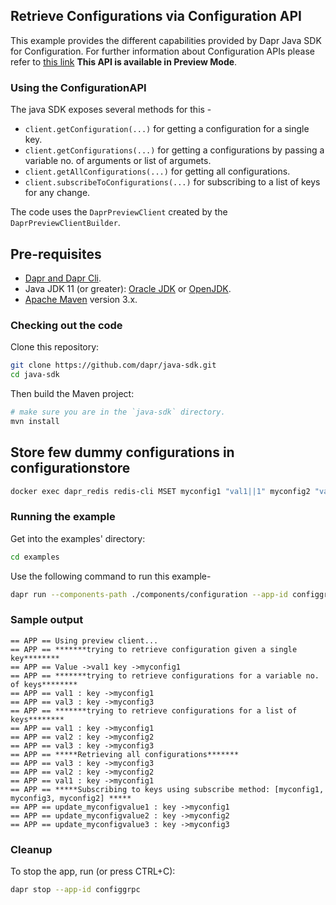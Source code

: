 ## Retrieve Configurations via Configuration API

This example provides the different capabilities provided by Dapr Java SDK for Configuration. For further information about Configuration APIs please refer to [this link](https://docs.dapr.io/developing-applications/building-blocks/configuration/)
**This API is available in Preview Mode**.

### Using the ConfigurationAPI

The java SDK exposes several methods for this -
* `client.getConfiguration(...)` for getting a configuration for a single key.
* `client.getConfigurations(...)` for getting a configurations by passing a variable no. of arguments or list of argumets.
* `client.getAllConfigurations(...)` for getting all configurations.
* `client.subscribeToConfigurations(...)` for subscribing to a list of keys for any change.

The code uses the `DaprPreviewClient` created by the `DaprPreviewClientBuilder`.

## Pre-requisites

* [Dapr and Dapr Cli](https://docs.dapr.io/getting-started/install-dapr/).
* Java JDK 11 (or greater): [Oracle JDK](https://www.oracle.com/technetwork/java/javase/downloads/index.html#JDK11) or [OpenJDK](https://jdk.java.net/13/).
* [Apache Maven](https://maven.apache.org/install.html) version 3.x.

### Checking out the code

Clone this repository:

```sh
git clone https://github.com/dapr/java-sdk.git
cd java-sdk
```

Then build the Maven project:

```sh
# make sure you are in the `java-sdk` directory.
mvn install
```
## Store few dummy configurations in configurationstore
<!-- STEP
name: Set configuration value
expected_stdout_lines:
  - "OK"
timeout_seconds: 20
-->

```bash
docker exec dapr_redis redis-cli MSET myconfig1 "val1||1" myconfig2 "val2||1" myconfig3 "val3||1"
```
<!-- END_STEP -->

### Running the example

Get into the examples' directory:
```sh
cd examples
```

Use the following command to run this example-

<!-- STEP
name: Run ConfigurationClient example
expected_stdout_lines:
  - "== APP == Using preview client..."
  - "== APP == *******trying to retrieve configuration given a single key********"
  - "== APP == Value ->update_myconfigvalue1 key ->myconfig1"
  - "== APP == *******trying to retrieve configurations for a variable no. of keys********"
  - "== APP == update_myconfigvalue1 : key ->myconfig1"
  - "== APP == update_myconfigvalue3 : key ->myconfig3"
  - "== APP == *******trying to retrieve configurations for a list of keys********"
  - "== APP == update_myconfigvalue1 : key ->myconfig1"
  - "== APP == update_myconfigvalue2 : key ->myconfig2"
  - "== APP == update_myconfigvalue3 : key ->myconfig3"
  - "== APP == *****Retrieving all configurations*******"
  - "== APP == update_myconfigvalue1 : key ->myconfig1"
  - "== APP == update_myconfigvalue2 : key ->myconfig2"
  - "== APP == update_myconfigvalue3 : key ->myconfig3"
  - "== APP == myconfigvalue1 : key ->myconfigkey1"
  - "== APP == myconfigvalue2 : key ->myconfigkey2"
  - "== APP == myconfigvalue3 : key ->myconfigkey3"
  - "== APP == *****Subscribing to keys using subscribe method: [myconfig1, myconfig3, myconfig2] *****"
  - "== APP == update_myconfigvalue3 : key ->myconfig3"
  - "== APP == update_myconfigvalue2 : key ->myconfig2"
  - "== APP == update_myconfigvalue1 : key ->myconfig1"
background: true
sleep: 5
-->

```bash
dapr run --components-path ./components/configuration --app-id configgrpc --log-level debug -- java -jar target/dapr-java-sdk-examples-exec.jar io.dapr.examples.configuration.grpc.ConfigurationClient
```

<!-- END_STEP -->

### Sample output
```
== APP == Using preview client...
== APP == *******trying to retrieve configuration given a single key********
== APP == Value ->val1 key ->myconfig1
== APP == *******trying to retrieve configurations for a variable no. of keys********
== APP == val1 : key ->myconfig1
== APP == val3 : key ->myconfig3
== APP == *******trying to retrieve configurations for a list of keys********
== APP == val1 : key ->myconfig1
== APP == val2 : key ->myconfig2
== APP == val3 : key ->myconfig3
== APP == *****Retrieving all configurations*******
== APP == val3 : key ->myconfig3
== APP == val2 : key ->myconfig2
== APP == val1 : key ->myconfig1
== APP == *****Subscribing to keys using subscribe method: [myconfig1, myconfig3, myconfig2] *****
== APP == update_myconfigvalue1 : key ->myconfig1
== APP == update_myconfigvalue2 : key ->myconfig2
== APP == update_myconfigvalue3 : key ->myconfig3

```
### Cleanup

To stop the app, run (or press CTRL+C):

<!-- STEP
name: Cleanup
-->

```bash
dapr stop --app-id configgrpc
```

<!-- END_STEP -->

